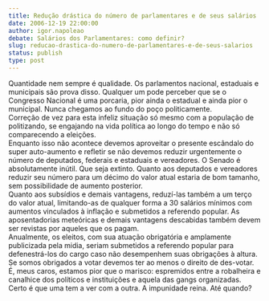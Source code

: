 ```yaml
---
title: Redução drástica do número de parlamentares e de seus salários
date: 2006-12-19 22:00:00
author: igor.napoleao
debate: Salários dos Parlamentares: como definir?
slug: reducao-drastica-do-numero-de-parlamentares-e-de-seus-salarios
status: publish 
type: post
---
```


Quantidade nem sempre é qualidade. Os parlamentos nacional, estaduais e municipais são prova disso. Qualquer um pode perceber que se o Congresso Nacional é uma porcaria, pior ainda o estadual e ainda pior o municipal. Nunca chegamos ao fundo do poço politicamente.  
Correção de vez para esta infeliz situação só mesmo com a população de politizando, se engajando na vida política ao longo do tempo e não só comparecendo a eleições.  
Enquanto isso não acontece devemos aproveitar o presente escândalo do super auto-aumento e refletir se não devemos reduzir urgentemente o número de deputados, federais e estaduais e vereadores. O Senado é absolutamente inútil. Que seja extinto. Quanto aos deputados e vereadores reduzir seu número para um décimo do valor atual estaria de bom tamanho, sem possibilidade de aumento posterior.  
Quanto aos subsídios e demais vantagens, reduzí-las também a um terço do valor atual, limitando-as de qualquer forma a 30 salários mínimos com aumentos vinculados à inflação e submetidos a referendo popular. As aposentadorias meteóricas e demais vantagens descabidas também devem ser revistas por aqueles que os pagam.  
Anualmente, os eleitos, com sua atuação obrigatória e amplamente publicizada pela midia, seriam submetidos a referendo popular para defenestrá-los do cargo caso não desempenhem suas obrigações à altura. Se somos obrigados a votar devemos ter ao menos o direito de des-votar.  
É, meus caros, estamos pior que o marisco: espremidos entre a robalheira e canalhice dos políticos e instituições e aquela das gangs organizadas. Certo é que uma tem a ver com a outra. A impunidade reina. Até quando?
